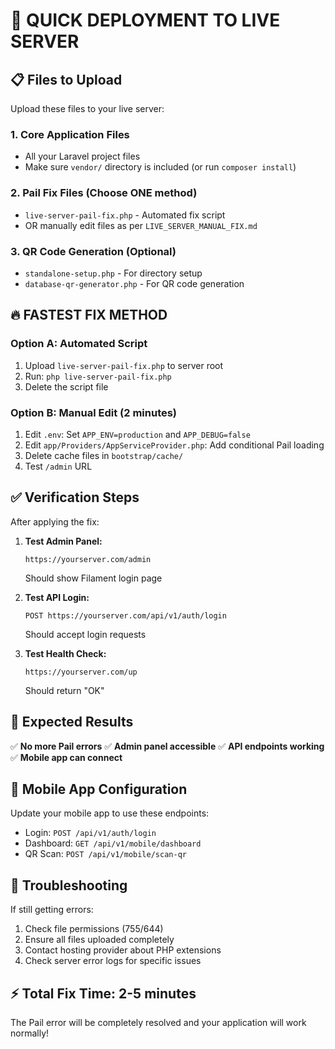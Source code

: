 # 🚀 QUICK DEPLOYMENT TO LIVE SERVER

## 📋 Files to Upload

Upload these files to your live server:

### 1. Core Application Files
- All your Laravel project files
- Make sure `vendor/` directory is included (or run `composer install`)

### 2. Pail Fix Files (Choose ONE method)
- `live-server-pail-fix.php` - Automated fix script
- OR manually edit files as per `LIVE_SERVER_MANUAL_FIX.md`

### 3. QR Code Generation (Optional)
- `standalone-setup.php` - For directory setup
- `database-qr-generator.php` - For QR code generation

## 🔥 FASTEST FIX METHOD

### Option A: Automated Script
1. Upload `live-server-pail-fix.php` to server root
2. Run: `php live-server-pail-fix.php`
3. Delete the script file

### Option B: Manual Edit (2 minutes)
1. Edit `.env`: Set `APP_ENV=production` and `APP_DEBUG=false`
2. Edit `app/Providers/AppServiceProvider.php`: Add conditional Pail loading
3. Delete cache files in `bootstrap/cache/`
4. Test `/admin` URL

## ✅ Verification Steps

After applying the fix:

1. **Test Admin Panel:**
   ```
   https://yourserver.com/admin
   ```
   Should show Filament login page

2. **Test API Login:**
   ```
   POST https://yourserver.com/api/v1/auth/login
   ```
   Should accept login requests

3. **Test Health Check:**
   ```
   https://yourserver.com/up
   ```
   Should return "OK"

## 🎯 Expected Results

✅ **No more Pail errors**
✅ **Admin panel accessible**
✅ **API endpoints working**
✅ **Mobile app can connect**

## 📱 Mobile App Configuration

Update your mobile app to use these endpoints:
- Login: `POST /api/v1/auth/login`
- Dashboard: `GET /api/v1/mobile/dashboard`
- QR Scan: `POST /api/v1/mobile/scan-qr`

## 🚨 Troubleshooting

If still getting errors:
1. Check file permissions (755/644)
2. Ensure all files uploaded completely
3. Contact hosting provider about PHP extensions
4. Check server error logs for specific issues

## ⚡ Total Fix Time: 2-5 minutes

The Pail error will be completely resolved and your application will work normally!
